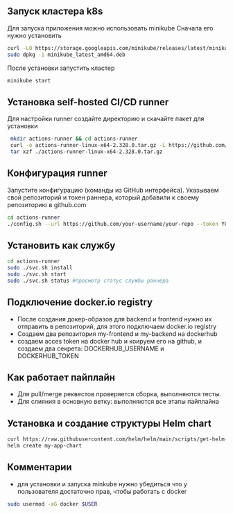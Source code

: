 ## Запуск кластера k8s

Для запуска приложения можно использовать minikube
Сначала его нужно установить 
```bash
curl -LO https://storage.googleapis.com/minikube/releases/latest/minikube_latest_amd64.deb
sudo dpkg -i minikube_latest_amd64.deb
```
После установки запустить кластер
```bash
minikube start
```

## Установка self-hosted CI/CD runner

Для настройки runner создайте директорию и скачайте пакет для установки
```bash
 mkdir actions-runner && cd actions-runner
 curl -o actions-runner-linux-x64-2.328.0.tar.gz -L https://github.com/actions/runner/releases/download/v2.328.0/actions-runner-linux-x64-2.328.0.tar.gz
 tar xzf ./actions-runner-linux-x64-2.328.0.tar.gz
```
## Конфигурация runner

Запустите конфигурацию (команды из GitHub интерфейса).
Указываем свой репозиторий и токен раннера, который добавили к своему репозиторию в github.com

```bash
cd actions-runner
./config.sh --url https://github.com/your-username/your-repo --token YOUR_TOKEN
```
## Установить как службу

```bash
cd actions-runner
sudo ./svc.sh install
sudo ./svc.sh start
sudo ./svc.sh status #просмотр статус службы раннера
```

## Подключение docker.io registry

- После создания докер-образов для backend и frontend нужно их отправить в репозиторий, для этого подключаем docker.io registry
- Создаем два репозитория my-frontend и my-backend на dockerhub
- создаем acces token на docker hub и коируем его на github, и создаем два секрета: DOCKERHUB_USERNAME и DOCKERHUB_TOKEN

## Как работает пайплайн

- Для pull/merge реквестов проверяется сборка, выполняются тесты.
- Для слияния в основную ветку: выполняются все этапы пайплайна

## Установка и создание структуры Helm chart

```bash
curl https://raw.githubusercontent.com/helm/helm/main/scripts/get-helm-3 | bash
helm create my-app-chart
```

## Комментарии

- для установки и запуска minkube нужно убедиться что у пользователя достаточно прав, чтобы работать с docker

```bash
sudo usermod -aG docker $USER

```